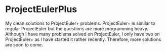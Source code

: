 # ProjectEulerPlus
My clean solutions to ProjectEuler+ problems. ProjectEuler+ is similar to regular ProjectEuler but the questions are more programming heavy.
Although I have many problems solved on ProjectEuler, I only have two on ProjectEuler+ as I have started it rather recently. 
Therefore, more solutions are soon to come.